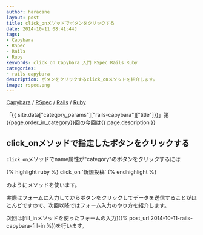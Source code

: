 ```yaml
---
author: haracane
layout: post
title: click_onメソッドでボタンをクリックする
date: 2014-10-11 08:41:44J
tags:
- Capybara
- RSpec
- Rails
- Ruby
keywords: click_on Capybara 入門 RSpec Rails Ruby
categories:
- rails-capybara
description: ボタンをクリックするclick_onメソッドを紹介します。
image: rspec.png
---
```

<!-- tag_links -->
[Capybara](/tags/capybara/) / [RSpec](/tags/rspec/) / [Rails](/tags/rails/) / [Ruby](/tags/ruby/)

<!-- content -->
「{{ site.data["category_params"]["rails-capybara"]["title"]}}」第{{page.order_in_category}}回の今回は{{ page.description }}

## click_onメソッドで指定したボタンをクリックする

`click_on`メソッドでname属性が"category"のボタンをクリックするには

{% highlight ruby %}
click_on '新規投稿'
{% endhighlight %}

のようにメソッドを使います。

実際はフォームに入力してからボタンをクリックしてデータを送信することがほとんどですので、次回以降ではフォーム入力のやり方を紹介します。

次回は[fill_inメソッドを使ったフォームの入力]({% post_url 2014-10-11-rails-capybara-fill-in %})を行います。

